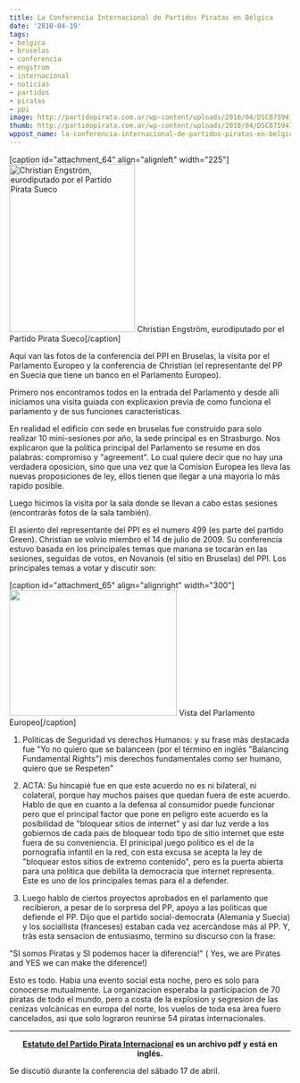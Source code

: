 ```yaml
---
title: La Conferencia Internacional de Partidos Piratas en Bélgica
date: '2010-04-19'
tags:
- belgica
- bruselas
- conferencia
- engstrom
- internacional
- noticias
- partidos
- piratas
- ppi
image: http://partidopirata.com.ar/wp-content/uploads/2010/04/DSC075941-300x225.jpg
thumb: http://partidopirata.com.ar/wp-content/uploads/2010/04/DSC075941-300x225.jpg
wppost_name: la-conferencia-internacional-de-partidos-piratas-en-belgica
---
```


[caption id="attachment_64" align="alignleft" width="225"]<a href="http://partidopirata.com.ar/wp-content/uploads/2010/04/DSC075981.jpg"><img class="size-medium wp-image-64 " src="http://partidopirata.com.ar/wp-content/uploads/2010/04/DSC075981-225x300.jpg" alt="Christian Engström, eurodiputado por el Partido Pirata Sueco " width="225" height="300" /></a> Christian Engström, eurodiputado por el Partido Pirata Sueco[/caption]

Aqui van las fotos de la conferencia del PPI en Bruselas, la visita por el Parlamento Europeo y la conferencia de Christian (el representante del PP en Suecia que tiene un banco en el Parlamento Europeo).

Primero nos encontramos todos en la entrada del Parlamento y desde alli iniciamos una visita guiada con explicaxion previa de como funciona el parlamento y de sus funciones caracteristicas.

En realidad el edificio con sede en bruselas fue construido para solo realizar 10 mini-sesiones por año, la sede principal es en Strasburgo. Nos explicaron que la politica principal del Parlamento se resume en dos palabras: compromiso y "agreement". Lo cual quiere decir que no hay una verdadera oposicion, sino que una vez que la Comision Europea les lleva las nuevas proposiciones de ley, ellos tienen que llegar a una mayoria lo màs rapido posible.

Luego hicimos la visita por la sala donde se llevan a cabo estas sesiones (encontraràs fotos de la sala también).

El asiento del representante del PPI es el numero 499 (es parte del partido Green). Christian se volvio miembro el 14 de julio de 2009. Su conferencia estuvo basada en los principales temas que manana se tocaràn en las sesiones, seguidas de votos, en Novanois (el sitio en Bruselas) del PPI.
Los principales temas a votar y discutir son:

[caption id="attachment_65" align="alignright" width="300"]<a href="http://partidopirata.com.ar/wp-content/uploads/2010/04/DSC075941.jpg"><img class="size-medium wp-image-65 " title="Vista del Parlamento Europeo" src="http://partidopirata.com.ar/wp-content/uploads/2010/04/DSC075941-300x225.jpg" alt="" width="300" height="225" /></a> Vista del Parlamento Europeo[/caption]

1. Politicas de Seguridad vs derechos Humanos: y su frase màs destacada fue "Yo no quiero que se balanceen (por el término en inglés "Balancing Fundamental Rights") mis derechos fundamentales como ser humano, quiero que se Respeten"

2. ACTA: Su hincapié fue en que este acuerdo no es ni bilateral, ni colateral, porque hay muchos paises que quedan fuera de este acuerdo. Hablo de que en cuanto a la defensa al consumidor puede funcionar pero que el principal factor que pone en peligro este acuerdo es la posibilidad de "bloquear sitios de internet" y asi dar luz verde a los gobiernos de cada pais de bloquear todo tipo de sitio internet que este fuera de su conveniencia. El prinicipal juego politico es el de la pornografia infantil en la red, con esta excusa se acepta la ley de "bloquear estos sitios de extremo contenido", pero es la puerta abierta para una politica que debilita la democracia que internet representa. Este es uno de los principales temas para él a defender.

3. Luego hablo de ciertos proyectos aprobados en el parlamento que recibieron, a pesar de lo sorpresa del PP, apoyo a las politicas que defiende el PP. Dijo que el partido social-democrata (Alemania y Suecia) y los sociallista (franceses) estaban cada vez acercàndose màs al PP. Y, tràs esta sensacion de entusiasmo, termino su discurso con la frase:

"SI somos Piratas y SI podemos hacer la diferencia!" ( Yes, we are Pirates and YES we can make the diference!)

Esto es todo. Habia una evento social esta noche, pero es solo para conocerse mutualmente. La organizacion esperaba la participacion de 70 piratas de todo el mundo, pero a costa de la explosion y segresion de las cenizas volcànicas en europa del norte, los vuelos de toda esa àrea fuero cancelados, asi que solo lograron reunirse 54 piratas internacionales.

<hr />
<p style="text-align: center;"><strong><a href="http://int.piratenpartei.de/images/3/33/Statutes_of_the_PIrate_Parties_International.pdf" target="_blank">Estatuto del Partido Pirata Internacional</a> es un archivo pdf y está en inglés.</strong></p>
Se discutió durante la conferencia del sábado 17 de abril.
